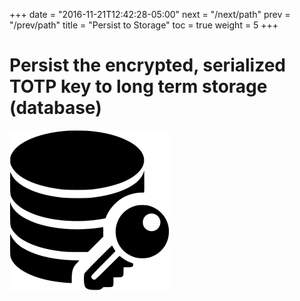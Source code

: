 +++
date = "2016-11-21T12:42:28-05:00"
next = "/next/path"
prev = "/prev/path"
title = "Persist to Storage"
toc = true
weight = 5
+++

# Persist the encrypted, serialized TOTP key to long term storage (database)

![secure_db](images/secure_database.png)
